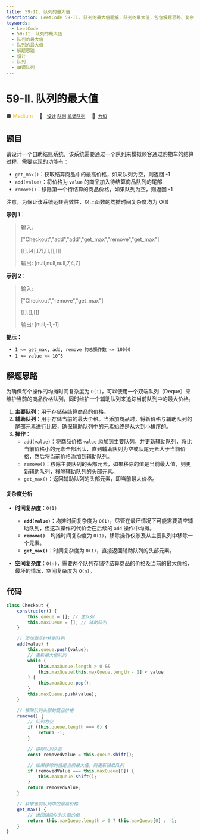 ```yaml
---
title: 59-II. 队列的最大值
description: LeetCode 59-II. 队列的最大值题解，队列的最大值，包含解题思路、复杂度分析以及完整的 JavaScript 代码实现。
keywords:
  - LeetCode
  - 59-II. 队列的最大值
  - 队列的最大值
  - 队列的最大值
  - 解题思路
  - 设计
  - 队列
  - 单调队列
---
```


# 59-II. 队列的最大值

🟠 <font color=#ffb800>Medium</font>&emsp; 🔖&ensp; [`设计`](/tag/design.md) [`队列`](/tag/queue.md) [`单调队列`](/tag/monotonic-queue.md)&emsp; 🔗&ensp;[`力扣`](https://leetcode.cn/problems/dui-lie-de-zui-da-zhi-lcof)

## 题目

请设计一个自助结账系统，该系统需要通过一个队列来模拟顾客通过购物车的结算过程，需要实现的功能有：

- `get_max()`：获取结算商品中的最高价格，如果队列为空，则返回 -1
- `add(value)`：将价格为 `value` 的商品加入待结算商品队列的尾部
- `remove()`：移除第一个待结算的商品价格，如果队列为空，则返回 -1

注意，为保证该系统运转高效性，以上函数的均摊时间复杂度均为 O(1)

**示例 1：**

> 输入:
>
> ["Checkout","add","add","get_max","remove","get_max"]
>
> [[],[4],[7],[],[],[]]
>
> 输出: [null,null,null,7,4,7]

**示例 2：**

> 输入:
>
> ["Checkout","remove","get_max"]
>
> [[],[],[]]
>
> 输出: [null,-1,-1]

**提示：**

- `1 <= get_max, add, remove 的总操作数 <= 10000`
- `1 <= value <= 10^5`

## 解题思路

为确保每个操作的均摊时间复杂度为 `O(1)`，可以使用一个双端队列（Deque）来维护当前的商品价格队列，同时维护一个辅助队列来追踪当前队列中的最大价格。

1. **主要队列**：用于存储待结算商品的价格。
2. **辅助队列**：用于存储当前的最大价格。当添加商品时，将新价格与辅助队列的尾部元素进行比较，确保辅助队列中的元素始终是从大到小排序的。
3. **操作**：
   - `add(value)`：将商品价格 `value` 添加到主要队列，并更新辅助队列，将比当前价格小的元素全部出队，直到辅助队列为空或队尾元素大于当前价格，然后将当前价格添加到辅助队列。
   - `remove()`：移除主要队列的头部元素，如果移除的值是当前最大值，则更新辅助队列，移除辅助队列的头部元素。
   - `get_max()`：返回辅助队列的头部元素，即当前最大价格。

#### 复杂度分析

- **时间复杂度**：`O(1)`

  - **`add(value)`**：均摊时间复杂度为 `O(1)`，尽管在最坏情况下可能需要清空辅助队列，但这次操作的代价会在后续的 `add` 操作中均摊。
  - **`remove()`**：均摊时间复杂度为 `O(1)`，移除操作仅涉及从主要队列中移除一个元素。
  - **`get_max()`**：时间复杂度为 `O(1)`，直接返回辅助队列的头部元素。

- **空间复杂度**：`O(n)`，需要两个队列存储待结算商品的价格及当前的最大价格，最坏的情况，空间复杂度为 `O(n)`。

## 代码

```javascript
class Checkout {
	constructor() {
		this.queue = []; // 主队列
		this.maxQueue = []; // 辅助队列
	}

	// 添加商品价格到队列
	add(value) {
		this.queue.push(value);
		// 更新最大值队列
		while (
			this.maxQueue.length > 0 &&
			this.maxQueue[this.maxQueue.length - 1] < value
		) {
			this.maxQueue.pop();
		}
		this.maxQueue.push(value);
	}

	// 移除队列头部的商品价格
	remove() {
		// 队列为空
		if (this.queue.length === 0) {
			return -1;
		}

		// 移除队列头部
		const removedValue = this.queue.shift();

		// 如果移除的值是当前最大值，则更新辅助队列
		if (removedValue === this.maxQueue[0]) {
			this.maxQueue.shift();
		}
		return removedValue;
	}

	// 获取当前队列中的最高价格
	get_max() {
		// 返回辅助队列头部的值
		return this.maxQueue.length > 0 ? this.maxQueue[0] : -1;
	}
}
```
